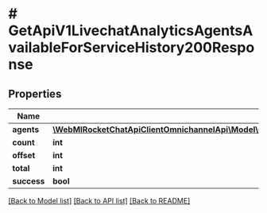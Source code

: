 # # GetApiV1LivechatAnalyticsAgentsAvailableForServiceHistory200Response

## Properties

Name | Type | Description | Notes
------------ | ------------- | ------------- | -------------
**agents** | [**\WebMIRocketChatApiClientOmnichannelApi\Model\GetApiV1LivechatAnalyticsAgentsAvailableForServiceHistory200ResponseAgentsInner[]**](GetApiV1LivechatAnalyticsAgentsAvailableForServiceHistory200ResponseAgentsInner.md) |  | [optional]
**count** | **int** |  | [optional]
**offset** | **int** |  | [optional]
**total** | **int** |  | [optional]
**success** | **bool** |  | [optional]

[[Back to Model list]](../../README.md#models) [[Back to API list]](../../README.md#endpoints) [[Back to README]](../../README.md)
